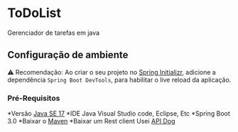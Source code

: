 # ToDoList
Gerenciador de tarefas em java

## Configuração de ambiente

⚠️ Recomendação: Ao criar o seu projeto no [Spring Initializr](https://start.spring.io/), adicione a dependência `Spring Boot DevTools`, para habilitar o live reload da aplicação.

### Pré-Requisitos
*Versão [Java SE 17](https://download.oracle.com/java/17/archive/jdk-17.0.6_windows-x64_bin.msi)
*IDE Java Visual Studio code, Eclipse, Etc
*Spring Boot 3.0
*Baixar o [Maven](https://dlcdn.apache.org/maven/maven-3/3.9.5/binaries/apache-maven-3.9.5-bin.zip)
*Baixar um Rest client Usei [API Dog](https://apidog.com/download/)
